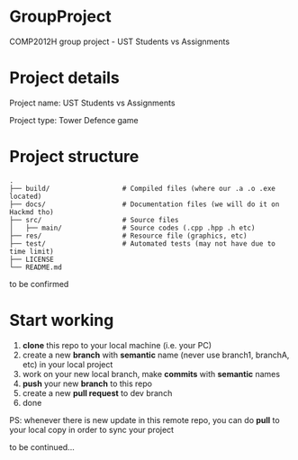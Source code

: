 # GroupProject
COMP2012H group project - UST Students vs Assignments

# Project details
Project name: UST Students vs Assignments

Project type: Tower Defence game

# Project structure
```
.
├── build/                  # Compiled files (where our .a .o .exe located)
├── docs/                   # Documentation files (we will do it on Hackmd tho)
├── src/                    # Source files
│   ├── main/               # Source codes (.cpp .hpp .h etc)
├── res/                    # Resource file (graphics, etc)
├── test/                   # Automated tests (may not have due to time limit)
├── LICENSE
└── README.md
```
to be confirmed

# Start working
1. **clone** this repo to your local machine (i.e. your PC)
2.  create a new **branch** with **semantic** name (never use branch1, branchA, etc) in your local project
3. work on your new local branch, make **commits** with **semantic** names
4. **push** your new **branch** to this repo
5. create a new **pull request** to dev branch
6. done

PS: whenever there is new update in this remote repo, you can do **pull** to your local copy in order to sync your project

to be continued...
